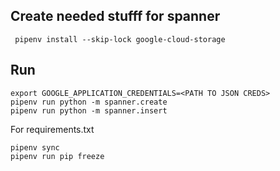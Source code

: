 ## Create needed stufff for spanner

```shell script
 pipenv install --skip-lock google-cloud-storage
```


## Run

```shell script
export GOOGLE_APPLICATION_CREDENTIALS=<PATH TO JSON CREDS>
pipenv run python -m spanner.create
pipenv run python -m spanner.insert
```

For requirements.txt
```shell script
pipenv sync
pipenv run pip freeze
```